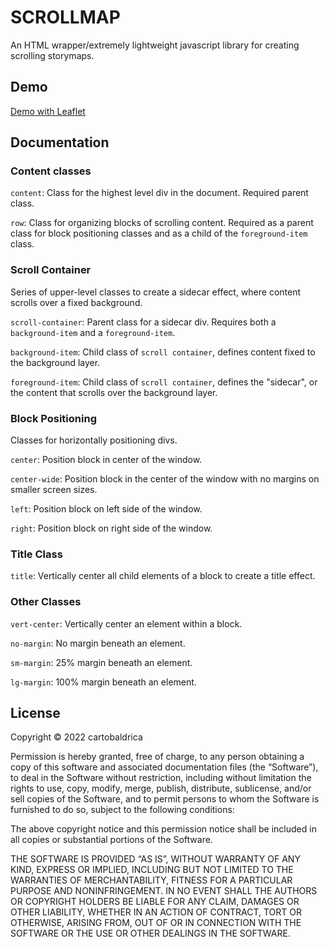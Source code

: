 # SCROLLMAP

An HTML wrapper/extremely lightweight javascript library for creating scrolling storymaps. 
## Demo

[Demo with Leaflet](https://cartobaldrica.github.io/scrollmap/examples/example1.html)

## Documentation

### Content classes

`content`: Class for the highest level div in the document. Required parent class.

`row`: Class for organizing blocks of scrolling content. Required as a parent class for block positioning classes and as a child of the `foreground-item` class.

### Scroll Container

Series of upper-level classes to create a sidecar effect, where content scrolls over a fixed background.

`scroll-container`: Parent class for a sidecar div. Requires both a `background-item` and a `foreground-item`.

`background-item`: Child class of `scroll container`, defines content fixed to the background layer.

`foreground-item`: Child class of `scroll container`, defines the "sidecar", or the content that scrolls over the background layer.

### Block Positioning 

Classes for horizontally positioning divs. 

`center`: Position block in center of the window. 

`center-wide`: Position block in the center of the window with no margins on smaller screen sizes.

`left`: Position block on left side of the window.

`right`: Position block on right side of the window.

### Title Class

`title`: Vertically center all child elements of a block to create a title effect. 

### Other Classes

`vert-center`: Vertically center an element within a block. 

`no-margin`: No margin beneath an element. 

`sm-margin`: 25% margin beneath an element. 

`lg-margin`: 100% margin beneath an element. 

## License

Copyright © 2022 cartobaldrica

Permission is hereby granted, free of charge, to any person obtaining a copy of this software and associated documentation files (the “Software”), to deal in the Software without restriction, including without limitation the rights to use, copy, modify, merge, publish, distribute, sublicense, and/or sell copies of the Software, and to permit persons to whom the Software is furnished to do so, subject to the following conditions:

The above copyright notice and this permission notice shall be included in all copies or substantial portions of the Software.

THE SOFTWARE IS PROVIDED “AS IS”, WITHOUT WARRANTY OF ANY KIND, EXPRESS OR IMPLIED, INCLUDING BUT NOT LIMITED TO THE WARRANTIES OF MERCHANTABILITY, FITNESS FOR A PARTICULAR PURPOSE AND NONINFRINGEMENT. IN NO EVENT SHALL THE AUTHORS OR COPYRIGHT HOLDERS BE LIABLE FOR ANY CLAIM, DAMAGES OR OTHER LIABILITY, WHETHER IN AN ACTION OF CONTRACT, TORT OR OTHERWISE, ARISING FROM, OUT OF OR IN CONNECTION WITH THE SOFTWARE OR THE USE OR OTHER DEALINGS IN THE SOFTWARE.

